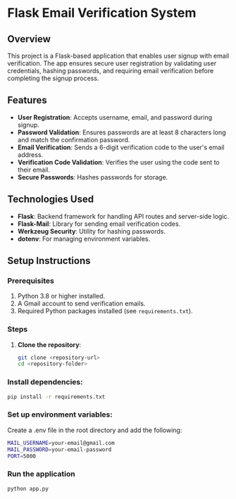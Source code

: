 # Flask Email Verification System

## Overview
This project is a Flask-based application that enables user signup with email verification. The app ensures secure user registration by validating user credentials, hashing passwords, and requiring email verification before completing the signup process.

## Features
- **User Registration**: Accepts username, email, and password during signup.
- **Password Validation**: Ensures passwords are at least 8 characters long and match the confirmation password.
- **Email Verification**: Sends a 6-digit verification code to the user's email address.
- **Verification Code Validation**: Verifies the user using the code sent to their email.
- **Secure Passwords**: Hashes passwords for storage.

## Technologies Used
- **Flask**: Backend framework for handling API routes and server-side logic.
- **Flask-Mail**: Library for sending email verification codes.
- **Werkzeug Security**: Utility for hashing passwords.
- **dotenv**: For managing environment variables.

## Setup Instructions

### Prerequisites
1. Python 3.8 or higher installed.
2. A Gmail account to send verification emails.
3. Required Python packages installed (see `requirements.txt`).

### Steps
1. **Clone the repository**:
   ```bash
   git clone <repository-url>
   cd <repository-folder>
   ```

   
### Install dependencies:
```bash
pip install -r requirements.txt
```

### Set up environment variables: 
Create a .env file in the root directory and add the following:
```bash
MAIL_USERNAME=your-email@gmail.com
MAIL_PASSWORD=your-email-password
PORT=5000

```

### Run the application
```bash
python app.py
```


